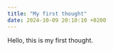 ```yaml
---
title: "My first thought"
date: 2024-10-09 20:10:10 +0200
---
```


Hello, this is my first thought.

